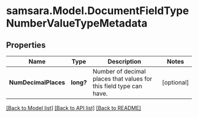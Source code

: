 # samsara.Model.DocumentFieldTypeNumberValueTypeMetadata
## Properties

Name | Type | Description | Notes
------------ | ------------- | ------------- | -------------
**NumDecimalPlaces** | **long?** | Number of decimal places that values for this field type can have. | [optional] 

[[Back to Model list]](../README.md#documentation-for-models) [[Back to API list]](../README.md#documentation-for-api-endpoints) [[Back to README]](../README.md)

